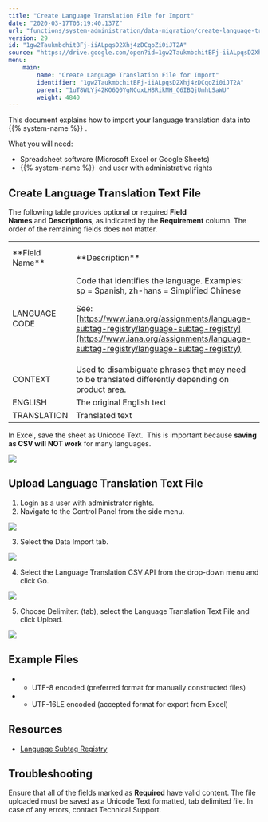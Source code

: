 ```yaml
---
title: "Create Language Translation File for Import"
date: "2020-03-17T03:19:40.137Z"
url: "functions/system-administration/data-migration/create-language-translation-file-for-import.html"
version: 29
id: "1gw2TaukmbchitBFj-iiALpqsD2Xhj4zDCqoZi0iJT2A"
source: "https://drive.google.com/open?id=1gw2TaukmbchitBFj-iiALpqsD2Xhj4zDCqoZi0iJT2A"
menu:
    main:
        name: "Create Language Translation File for Import"
        identifier: "1gw2TaukmbchitBFj-iiALpqsD2Xhj4zDCqoZi0iJT2A"
        parent: "1uT8WLYj42KO6Q0YgNCoxLH8RikMH_C6IBQjUmhLSaWU"
        weight: 4840
---
```

This document explains how to import your language translation data into  {{% system-name %}} .

What you will need:

* Spreadsheet software (Microsoft Excel or Google Sheets)
* {{% system-name %}}  end user with administrative rights

## Create Language Translation Text File

The following table provides optional or required **Field Names** and **Descriptions**, as indicated by the **Requirement** column. The order of the remaining fields does not matter.



<table>
  <tr>
    <td>**Field Name**</td>
    <td>**Description**</td>
    <td>**Requirement**</td>
    <td>**Column Header Name**</td>
  </tr>
  <tr>
    <td>LANGUAGE CODE</td>
    <td>
Code that identifies the language. Examples: sp = Spanish, zh-hans = Simplified Chinese

See: [https://www.iana.org/assignments/language-subtag-registry/language-subtag-registry](https://www.iana.org/assignments/language-subtag-registry/language-subtag-registry)
    </td>
    <td>**Required**</td>
    <td>LANGUAGE CODE</td>
  </tr>
  <tr>
    <td>CONTEXT</td>
    <td>Used to disambiguate phrases that may need to be translated differently depending on product area.</td>
    <td>**Optional**</td>
    <td>CONTEXT</td>
  </tr>
  <tr>
    <td>ENGLISH</td>
    <td>The original English text</td>
    <td>**Required**</td>
    <td>ENGLISH</td>
  </tr>
  <tr>
    <td>TRANSLATION</td>
    <td>Translated text</td>
    <td>**Required**</td>
    <td>TRANSLATION</td>
  </tr>
</table>



In Excel, save the sheet as Unicode Text.  This is important because **saving as CSV will NOT work** for many languages.

![](create-language-translation-file-for-import.images/image1.png)

## Upload Language Translation Text File

1. Login as a user with administrator rights.
2. Navigate to the Control Panel from the side menu.



![](create-language-translation-file-for-import.images/image4.png)



3. Select the Data Import tab.



![](create-language-translation-file-for-import.images/image5.png)



4. Select the Language Translation CSV API from the drop-down menu and click Go.



![](create-language-translation-file-for-import.images/image3.png)



5. Choose Delimiter: (tab), select the Language Translation Text File and click Upload.

![](create-language-translation-file-for-import.images/image2.png)



## Example Files

* - UTF-8 encoded (preferred format for manually constructed files)
* - UTF-16LE encoded (accepted format for export from Excel)

## Resources

* [Language Subtag Registry](https://www.iana.org/assignments/language-subtag-registry/language-subtag-registry)

## Troubleshooting

Ensure that all of the fields marked as **Required** have valid content. The file uploaded must be saved as a Unicode Text formatted, tab delimited file. In case of any errors, contact Technical Support.

